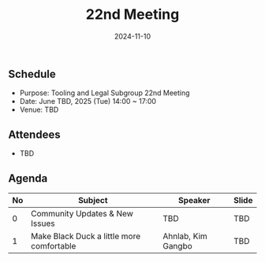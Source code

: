 ﻿---
title: "22nd Meeting"
linkTitle: "22nd Meeting"
weight: 6
date: 2024-11-10
type: docs
description: Tooling & Legal Subgroup 22nd Meeting
---

## Schedule
* Purpose: Tooling and Legal Subgroup 22nd Meeting
* Date: June TBD, 2025 (Tue) 14:00 ~ 17:00
* Venue: TBD

## Attendees
* TBD

## Agenda
| No | Subject           | Speaker | Slide |
|----|-----------------|------|------|
| 0  | Community Updates & New Issues | TBD | TBD |
| 1  | Make Black Duck a little more comfortable | Ahnlab, Kim Gangbo | TBD |

<!--

## Attendees

## Meeting Minutes

## Photo Gallery

<div ><span class="image fit">
</span></div> -->